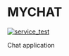 # MYCHAT

[![service_test](https://github.com/ac-kurniawan/mychat/actions/workflows/workflow.yml/badge.svg)](https://github.com/ac-kurniawan/mychat/actions/workflows/workflow.yml)

Chat application
